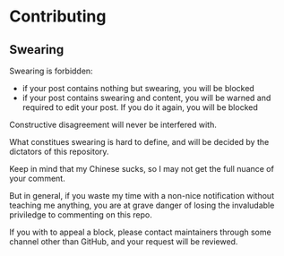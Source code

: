 # Contributing

## Swearing

Swearing is forbidden:

- if your post contains nothing but swearing, you will be blocked
- if your post contains swearing and content, you will be warned and required to edit your post. If you do it again, you will be blocked

Constructive disagreement will never be interfered with.

What constitues swearing is hard to define, and will be decided by the dictators of this repository.

Keep in mind that my Chinese sucks, so I may not get the full nuance of your comment.

But in general, if you waste my time with a non-nice notification without teaching me anything, you are at grave danger of losing the invaludable priviledge to commenting on this repo.

If you with to appeal a block, please contact maintainers through some channel other than GitHub, and your request will be reviewed.
